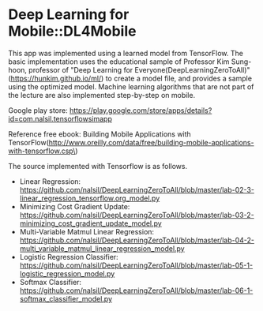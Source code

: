 # Deep Learning for Mobile::DL4Mobile

This app was implemented using a learned model from TensorFlow. 
The basic implementation uses the educational sample of Professor Kim Sung-hoon, professor of 
"Deep Learning for Everyone(DeepLearningZeroToAll)" (https://hunkim.github.io/ml/) to create a model file, 
and provides a sample using the optimized model. 
Machine learning algorithms that are not part of the lecture are also implemented step-by-step on mobile.

Google play store: https://play.google.com/store/apps/details?id=com.nalsil.tensorflowsimapp

Reference free ebook: Building Mobile Applications with TensorFlow(http://www.oreilly.com/data/free/building-mobile-applications-with-tensorflow.csp\)


The source implemented with Tensorflow is as follows.

* Linear Regression: https://github.com/nalsil/DeepLearningZeroToAll/blob/master/lab-02-3-linear_regression_tensorflow.org_model.py
* Minimizing Cost Gradient Update: https://github.com/nalsil/DeepLearningZeroToAll/blob/master/lab-03-2-minimizing_cost_gradient_update_model.py
* Multi-Variable Matmul Linear Regression: https://github.com/nalsil/DeepLearningZeroToAll/blob/master/lab-04-2-multi_variable_matmul_linear_regression_model.py
* Logistic Regression Classifier: https://github.com/nalsil/DeepLearningZeroToAll/blob/master/lab-05-1-logistic_regression_model.py
* Softmax Classifier: https://github.com/nalsil/DeepLearningZeroToAll/blob/master/lab-06-1-softmax_classifier_model.py
